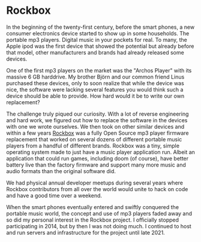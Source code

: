 # Rockbox

In the beginning of the twenty-first century, before the smart phones, a new
consumer electronics device started to show up in some households. The
portable mp3 players. Digital music in your pockets for real. To many, the
Apple ipod was the first device that showed the potential but already before
that model, other manufacturers and brands had already released some devices.

One of the first mp3 players on the market was the "Archos Player" with its
massive 6 GB harddrive. My brother Björn and our common friend Linus purchased
these devices, only to soon realize that while the device was nice, the
software were lacking several features you would think such a device should be
able to provide. How hard would it be to write our own replacement?

The challenge truly piqued our curiosity. With a lot of reverse engineering
and hard work, we figured out how to replace the software in the devices with
one we wrote ourselves. We then took on other similar devices and within a few
years [Rockbox](https://www.rockbox.org) was a fully Open Source mp3 player
firmware replacement that worked on several dozens of different portable music
players from a handful of different brands. Rockbox was a tiny, simple
operating system made to just have a music player application run. Albeit an
application that could run games, including doom (of course), have better
battery live than the factory firmware and support many more music and audio
formats than the original software did.

We had physical annual developer meetups during several years where Rockbox
contributors from all over the world would unite to hack on code and have a
good time over a weekend.

When the smart phones eventually entered and swiftly conquered the portable
music world, the concept and use of mp3 players faded away and so did my
personal interest in the Rockbox project. I officially stopped participating
in 2014, but by then I was not doing much. I continued to host and run servers
and infrastructure for the project until late 2021.

